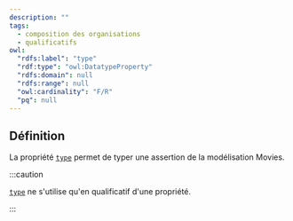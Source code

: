 ```yaml
---
description: ""
tags:
  - composition des organisations
  - qualificatifs
owl:
  "rdfs:label": "type"
  "rdf:type": "owl:DatatypeProperty"
  "rdfs:domain": null
  "rdfs:range": null
  "owl:cardinality": "F/R"
  "pq": null
---
```


<OntologyTable frontMatter={frontMatter}/>

## Définition

La propriété [`type`](type.md) permet de typer une assertion de la modélisation Movies.

:::caution

[`type`](type.md) ne s'utilise qu'en qualificatif d'une propriété.

:::
